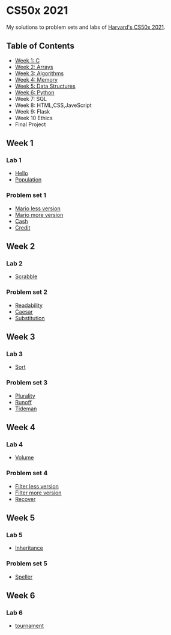 # CS50x 2021

My solutions to problem sets and labs of [Harvard's CS50x 2021](https://cs50.harvard.edu/x/2021/).

## Table of Contents

- [Week 1: C](#week-1)
- [Week 2: Arrays](#week-2)
- [Week 3: Algorithms](#week-3)
- [Week 4: Memory](#week-4)
- [Week 5: Data Structures](#week-5)
- [Week 6: Python](#week-6)
- Week 7: SQL
- Week 8: HTML,CSS,JaveScript
- Week 9: Flask
- Week 10 Ethics
- Final Project


## Week 1

### Lab 1

* [Hello](week1/lab1/hello/hello.c)
* [Population](week1/lab1/population/population.c)

### Problem set 1

* [Mario less version](week1/pset1/mario/less/mario.c)
* [Mario more version](week1/pset1/mario/more/mario.c)
* [Cash](week1/pset1/cash/cash.c)
* [Credit](week1/pset1/credit/credit.c)


## Week 2

### Lab 2

* [Scrabble](week2/lab2/scrabble/scrabble.c)

### Problem set 2

* [Readability](week2/pset2/readability/readability.c)
* [Caesar](week2/pset2/caesar/caesar.c)
* [Substitution](week2/pset2/substitution/substitution.c)

## Week 3

### Lab 3

* [Sort](week3/lab3/sort/answers.txt)

### Problem set 3

* [Plurality](week3/pset3/plurality/plurality.c)
* [Runoff](week3/pset3/runoff/runoff.c)
* [Tideman](week3/pset3/tideman/tideman.c)

## Week 4

### Lab 4

* [Volume](week4/lab4/volume/volume.c)

### Problem set 4

* [Filter less version](week4/pset4/filter/less/helpers.c)
* [Filter more version](week4/pset4/filter/more/helpers.c)
* [Recover](week4/pset4/recover/recover.c)

## Week 5

### Lab 5

* [Inheritance](week5/lab5/inheritance/inheritance.c)

### Problem set 5

* [Speller](week5/pset5/speller/dictionary.c)

## Week 6

### Lab 6

* [tournament](week6/lab6/tournament/tournament.py)

